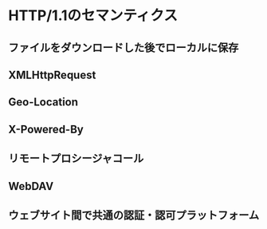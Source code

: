 # HTTP/1.1のセマンティクス

## ファイルをダウンロードした後でローカルに保存

## XMLHttpRequest

## Geo-Location

## X-Powered-By

## リモートプロシージャコール

## WebDAV

## ウェブサイト間で共通の認証・認可プラットフォーム

